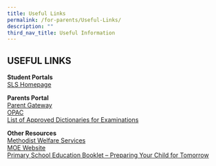 ```yaml
---
title: Useful Links
permalink: /for-parents/Useful-Links/
description: ""
third_nav_title: Useful Information
---
```

## USEFUL LINKS

**Student Portals** <br>
[SLS Homepage](https://vle.learning.moe.edu.sg/login)

**Parents Portal** <br>
[Parent Gateway](https://sites.google.com/plvps.edu.sg/plvpsparentsgateway/home)
<br>
[OPAC](https://schoolibrary.moe.edu.sg/palmviewpri/cgi-bin/spydus.exe/MSGTRN/WPAC/HOME)
<br>
[List of Approved Dictionaries for Examinations](/files/For%20Parents%20(2023)/list_of_dictionaries_for_examination.pdf)
<br>

**Other Resources** <br>
[Methodist Welfare Services](https://mws.sg/) 
<br>
[MOE Website](https://www.moe.gov.sg/)
<br>
[Primary School Education Booklet – Preparing Your Child for Tomorrow](/files/For%20Parents%20(2023)/primary-school-education-booklet.pdf)